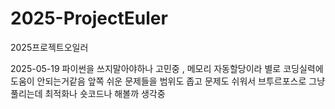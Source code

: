 # 2025-ProjectEuler
2025프로젝트오일러

2025-05-19
파이썬을 쓰지말아야하나 고민중 , 메모리 자동할당이라 별로 코딩실력에 도움이 안되는거같음
앞쪽 쉬운 문제들을 범위도 좁고 문제도 쉬워서 브투르포스로 그냥 풀리는데 최적화나 숏코드나 해볼까 생각중
